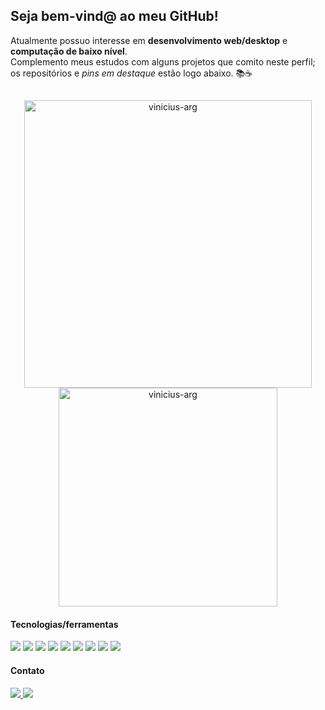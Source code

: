 ## Seja bem-vind@ ao meu GitHub!

<p>
  Atualmente possuo interesse em <strong>desenvolvimento web/desktop</strong> e <strong>computação de baixo nível</strong>.<br>
  Complemento meus estudos com alguns projetos que comito neste perfil; os repositórios e <em>pins em destaque</em> estão logo abaixo. 📚☕️
</p>

##

<div align="center">
  <img src="https://github-readme-stats.vercel.app/api?username=vinicius-arg&show_icons=true&locale=en&theme=radical&hide_border=true" alt="vinicius-arg" width="460px"/>
  <img src="https://github-readme-stats.vercel.app/api/top-langs?username=vinicius-arg&show_icons=true&locale=en&layout=compact&theme=radical&hide_border=true" alt="vinicius-arg" width="350px"/>
</div>

#### Tecnologias/ferramentas

<div>
  <img src="https://img.shields.io/static/v1?label=&message=HTML&color=orange&style=for-the-badge&logo=html5&logoColor=white"/>
  <img src="https://img.shields.io/static/v1?label=&message=CSS&color=blue&style=for-the-badge&logo=css3&logoColor=white"/>
  <img src="https://img.shields.io/static/v1?label=&message=JavaScript&color=yellow&style=for-the-badge&logo=javascript&logoColor=white"/>
  <img src="https://img.shields.io/static/v1?label=&message=Node.js&color=darkgreen&style=for-the-badge&logo=node.js&logoColor=white"/>
  <img src="https://img.shields.io/static/v1?label=&message=Express&color=black&style=for-the-badge&logo=express&logoColor=white"/>
  <img src="https://img.shields.io/static/v1?label=&message=Python&color=yellow&style=for-the-badge&logo=python&logoColor=blue"/>
  <img src="https://img.shields.io/static/v1?label=&message=Mongodb&color=black&style=for-the-badge&logo=mongodb&logoColor=darkgreen"/>
  <img src="https://img.shields.io/static/v1?label=&message=C language&color=gray&style=for-the-badge&logo=C&logoColor=white"/>
  <img src="https://img.shields.io/static/v1?label=&message=Visual Studio Code&color=blue&style=for-the-badge&logo=visualstudiocode&logoColor=white"/>
</div>

#### Contato

<div>
  <a href="mailto:j.vinicius.arg@gmail.com" target="_blank">
    <img src="https://img.shields.io/badge/Gmail-D14836?style=for-the-badge&logo=gmail&logoColor=white">
  </a>
  <a href="https://www.linkedin.com/in/vinicius-arg/" target="_blank">
    <img src="https://img.shields.io/badge/LinkedIn-0077B5?style=for-the-badge&logo=linkedin&logoColor=white">
  </a>
</div>
